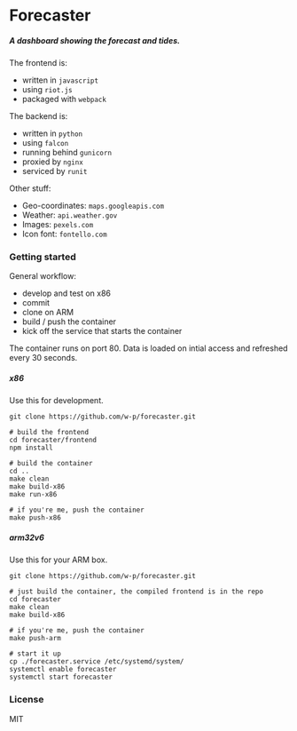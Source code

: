 # Forecaster
##### A dashboard showing the forecast and tides.

The frontend is:
- written in `javascript`
- using `riot.js`
- packaged with `webpack`

The backend is:
- written in `python`
- using `falcon`
- running behind `gunicorn`
- proxied by `nginx`
- serviced by `runit`

Other stuff:
- Geo-coordinates: `maps.googleapis.com`
- Weather: `api.weather.gov`
- Images: `pexels.com`
- Icon font: `fontello.com`

### Getting started

General workflow:
- develop and test on x86
- commit
- clone on ARM
- build / push the container
- kick off the service that starts the container

The container runs on port 80. Data is loaded on intial access and refreshed every 30 seconds.

##### x86
Use this for development.
```
git clone https://github.com/w-p/forecaster.git

# build the frontend
cd forecaster/frontend
npm install

# build the container
cd ..
make clean
make build-x86
make run-x86

# if you're me, push the container
make push-x86
```

##### arm32v6
Use this for your ARM box.
```
git clone https://github.com/w-p/forecaster.git

# just build the container, the compiled frontend is in the repo
cd forecaster
make clean
make build-x86

# if you're me, push the container
make push-arm

# start it up
cp ./forecaster.service /etc/systemd/system/
systemctl enable forecaster
systemctl start forecaster
```

### License
MIT
